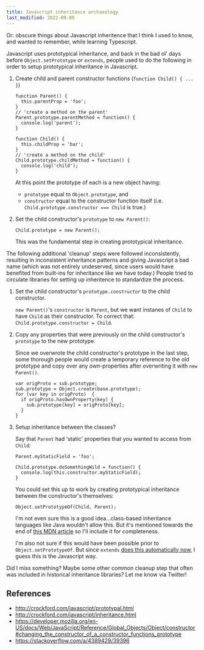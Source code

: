 ```yaml
---
title: Javascript inheritance archaeology
last_modified: 2022-09-05
---
```


Or: obscure things about Javascript inheritence that I think I used to know, and wanted to remember, while learning Typescript.

Javascript uses prototypical inheritance, and back in the bad ol' days before `Object.setPrototype` or `extends`, people used to
do the following in order to setup prototypical inheritance in Javascript.

1. Create child and parent constructor functions (`function Child() { ... }`)

    ```
    function Parent() {
      this.parentProp = 'foo';
    }
    // 'create a method on the parent'
    Parent.prototype.parentMethod = function() {
      console.log('parent');
    }
    
    function Child() {
      this.childProp = 'bar';
    }
    // 'create a method on the child'
    Child.prototype.childMethod = function() {
      console.log('child');
    }
    ```

    At this point the prototype of each is a new object having:
   
    * `prototype` equal to `Object.prototype`, and
    * `constructor` equal to the constructor function itself (i.e. `Child.prototype.constructor === Child` is true.)

1. Set the child constructor's `prototype` to `new Parent()`:

    ```
    Child.prototype = new Parent();
    ```

    This was the fundamental step in creating prototypical inheritance.
    
The following additional 'cleanup' steps were followed inconsistently, resulting in inconsistent inheritance patterns and giving Javascript
a bad name (which was not entirely undeserved, since users would have benefited from built-ins for inheritance like we have today.) People tried to circulate libraries for setting up inheritence to standardize the process.
    
1. Set the child constructor's `prototype.constructor` to the child constructor.

    `new Parent()`'s `constructor` is `Parent`, but we want instanes of `Child` to have `Child` as their constructor.
    To correct that: `Child.prototype.constructor = Child`.

1. Copy any properties that were previously on the child constructor's `prototype` to the new prototype.

    Since we overwrote the child constructor's prototype in the last step, some thorough people would create a temporary reference to the old prototype
    and copy over any own-properties after overwriting it with `new Parent()`.

    ```
    var origProto = sub.prototype;
    sub.prototype = Object.create(base.prototype);
    for (var key in origProto)  {
      if origProto.hasOwnProperty(key) {
        sub.prototype[key] = origProto[key];
      }
    }
    ```
1. Setup inheritance between the classes?

    Say that `Parent` had 'static' properties that you wanted to access from `Child`:
    
    ```
    Parent.myStaticField = 'foo';
    
    Child.prototype.doSomethingWild = function() {
      console.log(this.constructor.myStaticField);
    }
    ```
    
    You could set this up to work by creating prototypical inheritance between the constructor's themselves:
    
    ```
    Object.setPrototypeOf(Child, Parent);
    ```
    
    I'm not even sure this is a good idea...class-based inheritance languages like Java wouldn't allow this.
    But it's mentioned towards the end of
    [this MDN article](https://developer.mozilla.org/en-US/docs/Web/JavaScript/Reference/Global_Objects/Object/constructor#changing_the_constructor_of_a_constructor_functions_prototype)
    so I'll include it for completeness.
 
    I'm also not sure if this would have been possible prior to `Object.setPrototypeOf`. But since `extends` [does this
    automatically now](https://developer.mozilla.org/en-US/docs/Web/JavaScript/Reference/Classes/extends),
    I guess this is the Javascript way.
    
Did I miss something? Maybe some other common cleanup step that often was included in historical inheritance libraries? Let me know via Twitter!

## References

* http://crockford.com/javascript/prototypal.html
* http://crockford.com/javascript/inheritance.html
* https://developer.mozilla.org/en-US/docs/Web/JavaScript/Reference/Global_Objects/Object/constructor#changing_the_constructor_of_a_constructor_functions_prototype
* https://stackoverflow.com/a/4389429/39396
